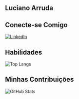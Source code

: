 ## Luciano Arruda

## Conecte-se Comigo

[![LinkedIn](https://img.shields.io/badge/LinkedIn-000?style=for-the-badge&logo=linkedin&logoColor=0E76A8)](https://www.linkedin.com/in/larsilva/)

## Habilidades

![Top Langs](https://github-readme-stats-git-masterrstaa-rickstaa.vercel.app/api/top-langs/?username=larsilva&layout=compact&bg_color=000&border_color=30A3DC&title_color=E94D5F&text_color=FFC)

## Minhas Contribuições

![GitHub Stats](https://github-readme-stats.vercel.app/api?username=larsilva&theme=transparent&bg_color=000&border_color=30A3DC&show_icons=true&icon_color=30A3DC&title_color=E94D5F&text_color=FFF)
